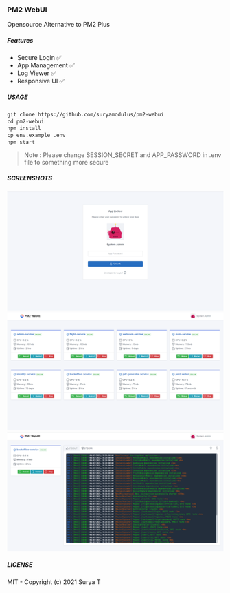 ### PM2 WebUI
Opensource Alternative to PM2 Plus

##### Features
- Secure Login :white_check_mark:
- App Management :white_check_mark:
- Log Viewer :white_check_mark:
- Responsive UI :white_check_mark:

##### USAGE
```
git clone https://github.com/suryamodulus/pm2-webui
cd pm2-webui
npm install
cp env.example .env
npm start
```
> Note : Please change SESSION_SECRET and APP_PASSWORD in .env file to something more secure

##### SCREENSHOTS
![PM2 Webui Unlock](/src/public/assets/images/app/screenshots/unlock.png?raw=true "PM2 WebUI Unlock")
![PM2 Webui Dashboard](/src/public/assets/images/app/screenshots/dashboard.png?raw=true "PM2 WebUI Dashboard")
![PM2 Webui App](/src/public/assets/images/app/screenshots/app.png?raw=true "PM2 WebUI App")

##### LICENSE
MIT - Copyright (c) 2021 Surya T
